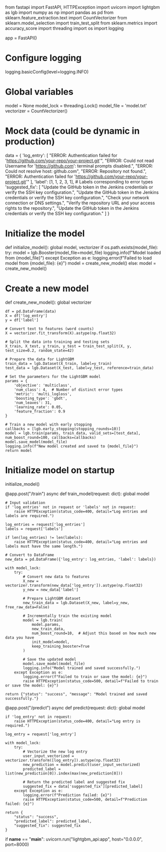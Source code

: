 
from fastapi import FastAPI, HTTPException
import uvicorn
import lightgbm as lgb
import numpy as np
import pandas as pd
from sklearn.feature_extraction.text import CountVectorizer
from sklearn.model_selection import train_test_split
from sklearn.metrics import accuracy_score
import threading
import os
import logging

app = FastAPI()

# Configure logging
logging.basicConfig(level=logging.INFO)

# Global variables
model = None
model_lock = threading.Lock()
model_file = 'model.txt'
vectorizer = CountVectorizer()

# Mock data (could be dynamic in production)
data = {
    'log_entry': [
        "ERROR: Authentication failed for 'https://github.com/your-repo/your-project.git'",
        "ERROR: Could not read Username for 'https://github.com': terminal prompts disabled.",
        "ERROR: Could not resolve host: github.com",
        "ERROR: Repository not found.",
        "ERROR: Authentication failed for 'https://github.com/your-repo/your-project.git'"
    ],
    'label': [1, 1, 2, 3, 1],  # Labels corresponding to error types
    'suggested_fix': [
        "Update the GitHub token in the Jenkins credentials or verify the SSH key configuration.",
        "Update the GitHub token in the Jenkins credentials or verify the SSH key configuration.",
        "Check your network connection or DNS settings.",
        "Verify the repository URL and your access rights to the repository.",
        "Update the GitHub token in the Jenkins credentials or verify the SSH key configuration."
    ]
}

# Initialize the model
def initialize_model():
    global model, vectorizer
    if os.path.exists(model_file):
        try:
            model = lgb.Booster(model_file=model_file)
            logging.info(f"Model loaded from {model_file}")
        except Exception as e:
            logging.error(f"Failed to load model from {model_file}: {e}")
            model = create_new_model()
    else:
        model = create_new_model()

# Create a new model
def create_new_model():
    global vectorizer

    df = pd.DataFrame(data)
    X = df['log_entry']
    y = df['label']

    # Convert text to features (word counts)
    X = vectorizer.fit_transform(X).astype(np.float32)

    # Split the data into training and testing sets
    X_train, X_test, y_train, y_test = train_test_split(X, y, test_size=0.2, random_state=42)

    # Prepare the data for LightGBM
    train_data = lgb.Dataset(X_train, label=y_train)
    test_data = lgb.Dataset(X_test, label=y_test, reference=train_data)

    # Set the parameters for the LightGBM model
    params = {
        'objective': 'multiclass',
        'num_class': 4,  # Number of distinct error types
        'metric': 'multi_logloss',
        'boosting_type': 'gbdt',
        'num_leaves': 31,
        'learning_rate': 0.05,
        'feature_fraction': 0.9
    }

    # Train a new model with early stopping
    callbacks = [lgb.early_stopping(stopping_rounds=10)]
    model = lgb.train(params, train_data, valid_sets=[test_data], num_boost_round=100, callbacks=callbacks)
    model.save_model(model_file)
    logging.info(f"New model created and saved to {model_file}")
    return model

# Initialize model on startup
initialize_model()

@app.post("/train")
async def train_model(request: dict):
    global model

    # Input validation
    if 'log_entries' not in request or 'labels' not in request:
        raise HTTPException(status_code=400, detail="Log entries and labels are required.")

    log_entries = request['log_entries']
    labels = request['labels']

    if len(log_entries) != len(labels):
        raise HTTPException(status_code=400, detail="Log entries and labels must have the same length.")

    # Convert to DataFrame
    new_data = pd.DataFrame({'log_entry': log_entries, 'label': labels})

    with model_lock:
        try:
            # Convert new data to features
            X_new = vectorizer.transform(new_data['log_entry']).astype(np.float32)
            y_new = new_data['label']

            # Prepare LightGBM dataset
            new_train_data = lgb.Dataset(X_new, label=y_new, free_raw_data=False)

            # Incrementally train the existing model
            model = lgb.train(
                model.params,
                new_train_data,
                num_boost_round=10,  # Adjust this based on how much new data you have
                init_model=model,
                keep_training_booster=True
            )

            # Save the updated model
            model.save_model(model_file)
            logging.info("Model trained and saved successfully.")
        except Exception as e:
            logging.error(f"Failed to train or save the model: {e}")
            raise HTTPException(status_code=500, detail=f"Failed to train or save the model: {e}")

    return {"status": "success", "message": "Model trained and saved successfully."}

@app.post("/predict")
async def predict(request: dict):
    global model

    if 'log_entry' not in request:
        raise HTTPException(status_code=400, detail="Log entry is required.")

    log_entry = request['log_entry']

    with model_lock:
        try:
            # Vectorize the new log entry
            user_input_vectorized = vectorizer.transform([log_entry]).astype(np.float32)
            new_prediction = model.predict(user_input_vectorized)
            predicted_label = list(new_prediction[0]).index(max(new_prediction[0]))

            # Return the predicted label and suggested fix
            suggested_fix = data['suggested_fix'][predicted_label]
        except Exception as e:
            logging.error(f"Prediction failed: {e}")
            raise HTTPException(status_code=500, detail=f"Prediction failed: {e}")

    return {
        "status": "success",
        "predicted_label": predicted_label,
        "suggested_fix": suggested_fix
    }

if __name__ == "__main__":
    uvicorn.run("lightgbm_api:app", host="0.0.0.0", port=8000)
